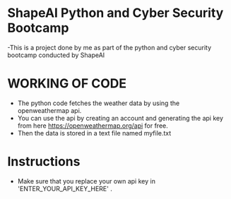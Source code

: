 # ShapeAI Python and Cyber Security Bootcamp


-This is a project done by me as part of the python and cyber security bootcamp conducted by ShapeAI 

# WORKING OF CODE

- The python code fetches the weather data by using the openweathermap api.
- You can use the api by creating an account and generating the api key from here  https://openweathermap.org/api for free.
- Then the data is stored in a text file named myfile.txt 


# Instructions
- Make sure that you replace your own api key in  'ENTER_YOUR_API_KEY_HERE' .

